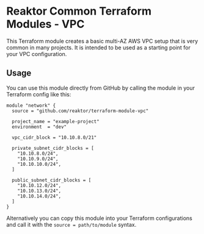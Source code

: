 # Reaktor Common Terraform Modules - VPC

This Terraform module creates a basic multi-AZ AWS VPC setup that is very common in many projects.
It is intended to be used as a starting point for your VPC configuration.

## Usage

You can use this module directly from GitHub by calling the module in your Terraform config like this:

```hcl
module "network" {
  source = "github.com/reaktor/terraform-module-vpc"

  project_name = "example-project"
  environment  = "dev"

  vpc_cidr_block = "10.10.8.0/21"

  private_subnet_cidr_blocks = [
    "10.10.8.0/24",
    "10.10.9.0/24",
    "10.10.10.0/24",
  ]

  public_subnet_cidr_blocks = [
    "10.10.12.0/24",
    "10.10.13.0/24",
    "10.10.14.0/24",
  ]
}
```

Alternatively you can copy this module into your Terraform configurations and call it with the `source = path/to/module` syntax.